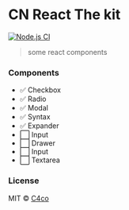 # CN React The kit

[![Node.js CI](https://github.com/C4co/cn-react-thekit/actions/workflows/node.js.yml/badge.svg)](https://github.com/C4co/cn-react-thekit/actions/workflows/node.js.yml)

> some react components

### Components

- ✅ Checkbox
- ✅ Radio
- ✅ Modal
- ✅ Syntax
- ✅ Expander
- ⬜ Input
- ⬜ Drawer
- ⬜ Input
- ⬜ Textarea

### License

MIT © [C4co](https://github.com/C4co)
